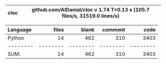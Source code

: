 cloc|github.com/AlDanial/cloc v 1.74  T=0.13 s (105.7 files/s, 31519.0 lines/s)
--- | ---

Language|files|blank|comment|code
:-------|-------:|-------:|-------:|-------:
Python|14|462|310|3403
--------|--------|--------|--------|--------
SUM:|14|462|310|3403
